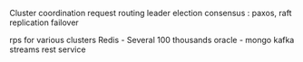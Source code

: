 Cluster coordination
request routing
leader election
consensus : paxos, raft
replication
failover

rps for various clusters
Redis - Several 100 thousands
oracle - 
mongo
kafka
streams
rest service
